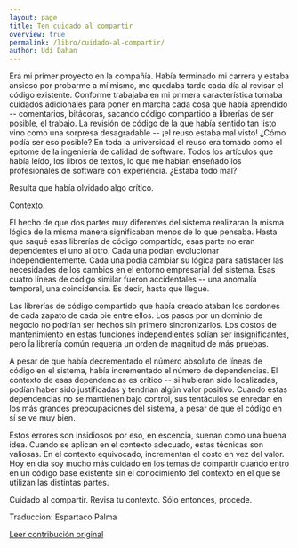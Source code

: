 ```yaml
---
layout: page
title: Ten cuidado al compartir
overview: true
permalink: /libro/cuidado-al-compartir/
author: Udi Dahan
---
```


Era mi primer proyecto en la compañía. Había terminado mi carrera y estaba ansioso por probarme a mí mismo, me quedaba tarde cada día al revisar el código existente. Conforme trabajaba en mi primera característica tomaba cuidados adicionales para poner en marcha cada cosa que había aprendido -- comentarios, bitácoras, sacando código compartido a librerías de ser posible, el trabajo. La revisión de código de la que había sentido tan listo vino como una sorpresa desagradable -- ¡el reuso estaba mal visto! ¿Cómo podía ser eso posible? En toda la universidad el reuso era tomado como el epítome de la ingeniería de calidad de software. Todos los artículos que había leído, los libros de textos, lo que me habían enseñado los profesionales de software con experiencia. ¿Estaba todo mal?

Resulta que había olvidado algo crítico.

Contexto.

El hecho de que dos partes muy diferentes del sistema realizaran la misma lógica de la misma manera significaban menos de lo que pensaba. Hasta que saqué esas librerías de código compartido, esas parte no eran dependentes el uno al otro. Cada una podían evolucionar independientemente. Cada una podía cambiar su lógica para satisfacer las necesidades de los cambios en el entorno empresarial del sistema. Esas cuatro líneas de código similar fueron accidentales -- una anomalía temporal, una coincidencia. Es decir, hasta que llegué.

Las librerías de código compartido que había creado ataban los cordones de cada zapato de cada pie entre ellos. Los pasos por un dominio de negocio no podrían ser hechos sin primero sincronizarlos. Los costos de mantenimiento en estas funciones independientes solían ser insignificantes, pero ĺa librería común requería un orden de magnitud de más pruebas.

A pesar de que había decrementado el número absoluto de líneas de código en el sistema, había incrementado el número de dependencias. El contexto de esas dependencias es crítico -- si hubieran sido localizadas, podían haber sido justificadas y tendrían algún valor positivo. Cuando estas dependencias no se mantienen bajo control, sus tentáculos se enredan en los más grandes preocupaciones del sistema, a pesar de que el código en sí se ve muy bien.

Estos errores son insidiosos por eso, en escencia, suenan como una buena idea. Cuando se aplican en el contexto adecuado, estas técnicas son valiosas. En el contexto equivocado, incrementan el costo en vez del valor. Hoy en día soy mucho más cuidado en los temas de compartir cuando entro en un código base existente sin el conocimiento del contexto en el que se utilizan las distintas partes.

Cuidado al compartir. Revisa tu contexto. Sólo entonces, procede.


Traducción: Espartaco Palma

[Leer contribución original](http://programmer.97things.oreilly.com/wiki/index.php/Beware_the_Share)
